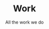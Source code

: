 ---
layout: list
metatitle: VentureWeb - Projects
title: Work
subtitle: All the work we do
panelimg: /common/assets/images/sample.06.jpg
datafile: projects
---